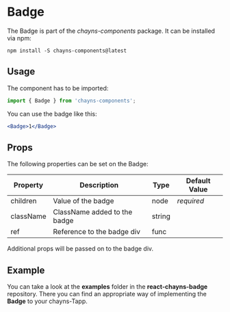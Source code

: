 # Badge

The Badge is part of the _chayns-components_ package. It can be installed via npm:

    npm install -S chayns-components@latest

## Usage

The component has to be imported:

```jsx harmony
import { Badge } from 'chayns-components';
```

You can use the badge like this:

```jsx harmony
<Badge>1</Badge>
```

## Props

The following properties can be set on the Badge:

| Property  | Description                  | Type   | Default Value |
| --------- | ---------------------------- | ------ | ------------- |
| children  | Value of the badge           | node   | _required_    |
| className | ClassName added to the badge | string |               |
| ref       | Reference to the badge div   | func   |               |

Additional props will be passed on to the badge div.

## Example

You can take a look at the **examples** folder in the **react-chayns-badge** repository. There you can find an appropriate way of implementing the **Badge** to your chayns-Tapp.
